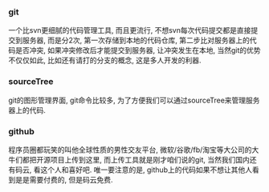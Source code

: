 ### git

一个比svn更细腻的代码管理工具, 而且更流行, 不想svn每次代码提交都是直接提交到服务器, 而是分2次, 第一次存储到本地的代码仓库, 第二步比对服务器上的代码是否冲突, 如果冲突修改后才能提交到服务器, 让冲突发生在本地, 当然git的优势不仅仅如此, 比如还有请打的分支的概念, 这是多人开发的利器.

### sourceTree

git的图形管理界面, git命令比较多, 为了方便我们可以通过sourceTree来管理服务器上的代码.

### github

程序员圈都玩笑的叫他全球性质的男性交友平台, 微软/谷歌/fb/淘宝等大公司的大牛们都把开源项目上传到这里, 而上传工具就是刚才咱们说的git, 当然我们国内还有码云, 看这个人和喜好吧. 唯一要注意的是, github上的代码如果不想让其他人看到是是需要付费的, 但是码云免费.

